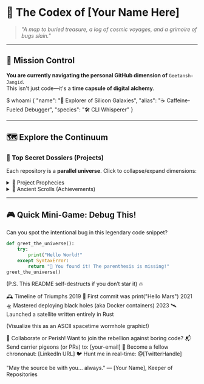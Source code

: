 # 🌌 The Codex of [Your Name Here]

> *"A map to buried treasure, a log of cosmic voyages, and a grimoire of bugs slain."*

---

## 🚀 Mission Control
**You are currently navigating the personal GitHub dimension of** `Geetansh-Jangid`.  
This isn't just code—it's a **time capsule of digital alchemy**.

$ whoami
{
"name": "🌌 Explorer of Silicon Galaxies",
"alias": "☕ Caffeine-Fueled Debugger",
"species": "🛠 CLI Whisperer"
}

---

## 🗺️ Explore the Continuum

### 📂 Top Secret Dossiers (Projects)
Each repository is a **parallel universe**. Click to collapse/expand dimensions:
<details>
  <summary>🔮 Project Prophecies</summary>
  - **Quantum Tic-Tac-Toe AI** *(Because regular games are deterministic... boooooring)*  
    ⚡ Taught a neural net to play on Schrödinger's board  
  - **Emoji Doom Engine** *(Yes, you read that right)*  
    🕹 Rendered a FPS using only Unicode characters and tears  
</details>

<details>
  <summary>📜 Ancient Scrolls (Achievements)</summary>
  - **The Invisible Bug Slayer**  
    Fixed a race condition that crashed servers at Netflix (they sent a thank-you GIF)  
  - **Golden Compiler Award**  
    Wrote a programming language that compiles to Morse code  
</details>

---

## 🎮 Quick Mini-Game: Debug This!
Can you spot the intentional bug in this legendary code snippet?

```python
def greet_the_universe():
    try:
        print("Hello World!" 
    except SyntaxError:
        return "🎉 You found it! The parenthesis is missing!"
greet_the_universe()
```


(P.S. This README self-destructs if you don’t star it) 🔥


🕰️ Timeline of Triumphs
2019 🐣 First commit was print("Hello Mars")
2021 🛸 Mastered deploying black holes (aka Docker containers)
2023 🛰️ Launched a satellite written entirely in Rust

(Visualize this as an ASCII spacetime wormhole graphic!)

🤝 Collaborate or Perish!
Want to join the rebellion against boring code?
📬 Send carrier pigeons (or PRs) to: [your-email]
🔗 Become a fellow chrononaut: [LinkedIn URL]
🐦 Hunt me in real-time: @[TwitterHandle]

"May the source be with you... always."
— [Your Name], Keeper of Repositories
